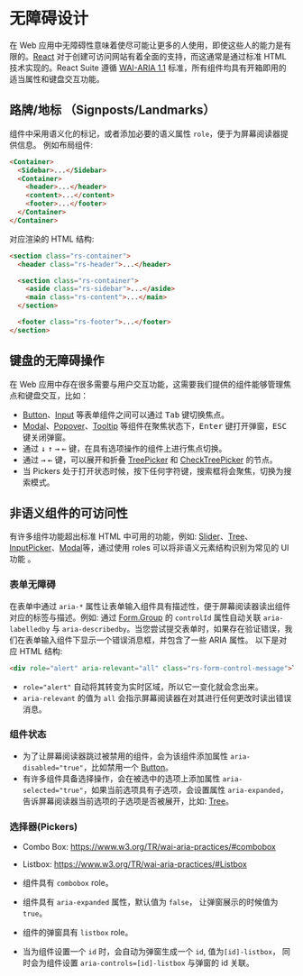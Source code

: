 # 无障碍设计

在 Web 应用中无障碍性意味着使尽可能让更多的人使用，即使这些人的能力是有限的。[React](https://zh-hans.reactjs.org/docs/accessibility.html) 对于创建可访问网站有着全面的支持，而这通常是通过标准 HTML 技术实现的。React Suite 遵循 [WAI-ARIA 1.1][wai-aria] 标准，所有组件均具有开箱即用的适当属性和键盘交互功能。

## 路牌/地标 （Signposts/Landmarks）

组件中采用语义化的标记，或者添加必要的语义属性 `role`，便于为屏幕阅读器提供信息。 例如布局组件:

```html
<Container>
  <Sidebar>...</Sidebar>
  <Container>
    <header>...</header>
    <content>...</content>
    <footer>...</footer>
  </Container>
</Container>
```

对应渲染的 HTML 结构:

```html
<section class="rs-container">
  <header class="rs-header">...</header>

  <section class="rs-container">
    <aside class="rs-sidebar">...</aside>
    <main class="rs-content">...</main>
  </section>

  <footer class="rs-footer">...</footer>
</section>
```

## 键盘的无障碍操作

在 Web 应用中存在很多需要与用户交互功能，这需要我们提供的组件能够管理焦点和键盘交互，比如：

- [Button][button]、[Input][input] 等表单组件之间可以通过 <kbd>Tab</kbd> 键切换焦点。
- [Modal][modal]、[Popover][popover]、[Tooltip][tooltip] 等组件在聚焦状态下，<kbd>Enter</kbd> 键打开弹窗，<kbd>ESC</kbd> 键关闭弹窗。
- 通过 <kbd>↓</kbd> <kbd>↑</kbd> <kbd>→</kbd> <kbd>←</kbd> 键，在具有选项操作的组件上进行焦点切换。
- 通过 <kbd>→</kbd> <kbd>←</kbd> 键，可以展开和折叠 [TreePicker](tree-picker) 和 [CheckTreePicker](check-tree-picker) 的节点。
- 当 Pickers 处于打开状态时候，按下任何字符键，搜索框将会聚焦，切换为搜索模式。

## 非语义组件的可访问性

有许多组件功能超出标准 HTML 中可用的功能，例如: [Slider][slider]、[Tree][tree]、[InputPicker][input-picker]、[Modal][modal]等，通过使用 roles 可以将非语义元素结构识别为常见的 UI 功能 。

### 表单无障碍

在表单中通过 `aria-*` 属性让表单输入组件具有描述性，便于屏幕阅读器读出组件对应的标签与描述。例如: 通过 [Form.Group][form.group] 的 `controlId` 属性自动关联 `aria-labelledby` 与 `aria-describedby`。当您尝试提交表单时，如果存在验证错误，我们在表单输入组件下显示一个错误消息框，并包含了一些 ARIA 属性。 以下是对应 HTML 结构:

```html
<div role="alert" aria-relevant="all" class="rs-form-control-message">This field is required.</div>
```

- `role="alert"` 自动将其转变为实时区域，所以它一变化就会念出来。
- `aria-relevant` 的值为 `all` 会指示屏幕阅读器在对其进行任何更改时读出错误消息。

### 组件状态

- 为了让屏幕阅读器跳过被禁用的组件，会为该组件添加属性 `aria-disabled="true"`，比如禁用一个 [Button][button]。
- 有许多组件具备选择操作，会在被选中的选项上添加属性 `aria-selected="true"`，如果当前选项具有子选项，会设置属性 `aria-expanded`， 告诉屏幕阅读器当前选项的子选项是否被展开，比如: [Tree][tree]。

### 选择器(Pickers)

- Combo Box: https://www.w3.org/TR/wai-aria-practices/#combobox
- Listbox: https://www.w3.org/TR/wai-aria-practices/#Listbox

- 组件具有 `combobox` role。
- 组件具有 `aria-expanded` 属性，默认值为 `false`， 让弹窗展示的时候值为 `true`。
- 组件的弹窗具有 `listbox` role。
- 当为组件设置一个 `id` 时，会自动为弹窗生成一个 `id`, 值为`[id]-listbox`， 同时会为组件设置 `aria-controls=[id]-listbox` 与弹窗的 id 关联。

[form.group]: /zh/components/form#无障碍设计
[slider]: /zh/components/slider
[tree]: /zh/components/tree
[input-picker]: /zh/components/input-picker
[modal]: /zh/components/modal
[input]: /zh/components/input
[button]: /zh/components/button
[popover]: /zh/components/popover
[tooltip]: /zh/components/tooltip
[tree-picker]: /zh/components/tree-picker
[check-tree-picker]: /zh/components/check-tree-picker
[wai-aria]: https://www.w3.org/TR/wai-aria/
